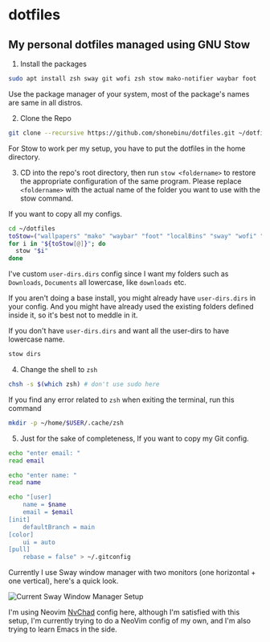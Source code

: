# dotfiles
## My personal dotfiles managed using GNU Stow

1. Install the packages
```bash
sudo apt install zsh sway git wofi zsh stow mako-notifier waybar foot
```
Use the package manager of your system, most of the package's names are same in all distros.

2. Clone the Repo
```bash
git clone --recursive https://github.com/shonebinu/dotfiles.git ~/dotfiles
```
For Stow to work per my setup, you have to put the dotfiles in the home directory.

3. CD into the repo's root directory, then run `stow <foldername>` to restore the appropriate configuration of the same program. Please replace `<foldername>` with the actual name of the folder you want to use with the stow command.

If you want to copy all my configs.
```bash
cd ~/dotfiles
toStow=("wallpapers" "mako" "waybar" "foot" "localBins" "sway" "wofi" "zsh") 
for i in "${toStow[@]}"; do 
  stow "$i"
done
```
I've custom `user-dirs.dirs` config since I want my folders such as `Downloads`, `Documents` all lowercase, like `downloads` etc.

If you aren't doing a base install, you might already have `user-dirs.dirs` in your config. And you might have already used the existing folders defined inside it, so it's best not to meddle in it.

If you don't have `user-dirs.dirs` and want all the user-dirs to have lowercase name.
```bash
stow dirs
```

4. Change the shell to `zsh`
```bash
chsh -s $(which zsh) # don't use sudo here
```
If you find any error related to `zsh` when exiting the terminal, run this command
```bash
mkdir -p ~/home/$USER/.cache/zsh
```

5. Just for the sake of completeness, If you want to copy my Git config. 
```bash
echo "enter email: "
read email 

echo "enter name: "
read name

echo "[user]
	name = $name
	email = $email
[init]
	defaultBranch = main
[color]
	ui = auto
[pull]
	rebase = false" > ~/.gitconfig
```

Currently I use Sway window manager with two monitors (one horizontal + one vertical), here's a quick look.


![Current Sway Window Manager Setup](./20230709_18:37:45_247915744.png)


I'm using Neovim [NvChad](https://github.com/NvChad/NvChad) config here, although I'm satisfied with this setup, I'm currently trying to do a NeoVim config of my own, and I'm also trying to learn Emacs in the side.